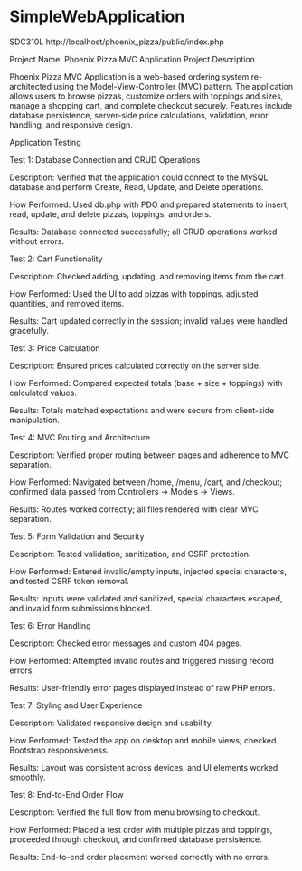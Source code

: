 # SimpleWebApplication
SDC310L
http://localhost/phoenix_pizza/public/index.php

Project Name: Phoenix Pizza MVC Application
Project Description

Phoenix Pizza MVC Application is a web-based ordering system re-architected using the Model-View-Controller (MVC) pattern. The application allows users to browse pizzas, customize orders with toppings and sizes, manage a shopping cart, and complete checkout securely. Features include database persistence, server-side price calculations, validation, error handling, and responsive design.

Application Testing

Test 1: Database Connection and CRUD Operations

Description: Verified that the application could connect to the MySQL database and perform Create, Read, Update, and Delete operations.

How Performed: Used db.php with PDO and prepared statements to insert, read, update, and delete pizzas, toppings, and orders.

Results: Database connected successfully; all CRUD operations worked without errors.

Test 2: Cart Functionality

Description: Checked adding, updating, and removing items from the cart.

How Performed: Used the UI to add pizzas with toppings, adjusted quantities, and removed items.

Results: Cart updated correctly in the session; invalid values were handled gracefully.

Test 3: Price Calculation

Description: Ensured prices calculated correctly on the server side.

How Performed: Compared expected totals (base + size + toppings) with calculated values.

Results: Totals matched expectations and were secure from client-side manipulation.

Test 4: MVC Routing and Architecture

Description: Verified proper routing between pages and adherence to MVC separation.

How Performed: Navigated between /home, /menu, /cart, and /checkout; confirmed data passed from Controllers → Models → Views.

Results: Routes worked correctly; all files rendered with clear MVC separation.

Test 5: Form Validation and Security

Description: Tested validation, sanitization, and CSRF protection.

How Performed: Entered invalid/empty inputs, injected special characters, and tested CSRF token removal.

Results: Inputs were validated and sanitized, special characters escaped, and invalid form submissions blocked.

Test 6: Error Handling

Description: Checked error messages and custom 404 pages.

How Performed: Attempted invalid routes and triggered missing record errors.

Results: User-friendly error pages displayed instead of raw PHP errors.

Test 7: Styling and User Experience

Description: Validated responsive design and usability.

How Performed: Tested the app on desktop and mobile views; checked Bootstrap responsiveness.

Results: Layout was consistent across devices, and UI elements worked smoothly.

Test 8: End-to-End Order Flow

Description: Verified the full flow from menu browsing to checkout.

How Performed: Placed a test order with multiple pizzas and toppings, proceeded through checkout, and confirmed database persistence.

Results: End-to-end order placement worked correctly with no errors.
